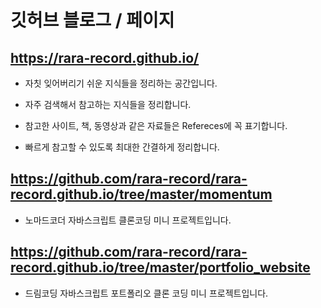 # 깃허브 블로그 / 페이지

## https://rara-record.github.io/

- 자칫 잊어버리기 쉬운 지식들을 정리하는 공간입니다.

- 자주 검색해서 참고하는 지식들을 정리합니다.

- 참고한 사이트, 책, 동영상과 같은 자료들은 Refereces에 꼭 표기합니다.

- 빠르게 참고할 수 있도록 최대한 간결하게 정리합니다.

## https://github.com/rara-record/rara-record.github.io/tree/master/momentum
- 노마드코더 자바스크립트 클론코딩 미니 프로젝트입니다.


## https://github.com/rara-record/rara-record.github.io/tree/master/portfolio_website
- 드림코딩 자바스크립트 포트폴리오 클론 코딩 미니 프로젝트입니다.
